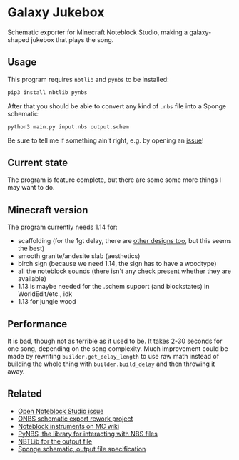 # Galaxy Jukebox

Schematic exporter for Minecraft Noteblock Studio, making a galaxy-shaped jukebox that plays the song.

## Usage

This program requires `nbtlib` and `pynbs` to be installed:

```sh
pip3 install nbtlib pynbs
```

After that you should be able to convert any kind of `.nbs` file into a Sponge schematic:

```sh
python3 main.py input.nbs output.schem
```

Be sure to tell me if something ain't right, e.g. by opening an [issue](https://github.com/4321ba/Galaxy_Jukebox/issues)!

## Current state

The program is feature complete, but there are some some more things I may want to do.

## Minecraft version

The program currently needs 1.14 for:

- scaffolding (for the 1gt delay, there are [other designs too](https://www.youtube.com/watch?v=O0xOAOM_R0Y), but this seems the best)
- smooth granite/andesite slab (aesthetics)
- birch sign (because we need 1.14, the sign has to have a woodtype)
- all the noteblock sounds (there isn't any check present whether they are available)
- 1.13 is maybe needed for the .schem support (and blockstates) in WorldEdit/etc., idk
- 1.13 for jungle wood

## Performance

It is bad, though not as terrible as it used to be. It takes 2-30 seconds for one song, depending on the song complexity. Much improvement could be made by rewriting `builder.get_delay_length` to use raw math instead of building the whole thing with `builder.build_delay` and then throwing it away.

## Related

- [Open Noteblock Studio issue](https://github.com/OpenNBS/OpenNoteBlockStudio/issues/310)
- [ONBS schematic export rework project](https://github.com/OpenNBS/OpenNoteBlockStudio/projects/1)
- [Noteblock instruments on MC wiki](https://minecraft.fandom.com/wiki/Note_Block#Instruments)
- [PyNBS, the library for interacting with NBS files](https://github.com/vberlier/pynbs)
- [NBTLib for the output file](https://github.com/vberlier/nbtlib)
- [Sponge schematic, output file specification](https://github.com/SpongePowered/Schematic-Specification/blob/master/versions/schematic-2.md)
